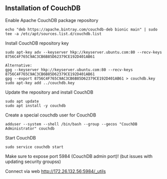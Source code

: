 ## Installation of CouchDB

Enable Apache CouchDB package repository
```
echo "deb https://apache.bintray.com/couchdb-deb bionic main" | sudo tee -a /etc/apt/sources.list.d/couchdb.list
```

Install CouchDB repository key
```
sudo apt-key adv --keyserver hkp://keyserver.ubuntu.com:80 --recv-keys 8756C4F765C9AC3CB6B85D62379CE192D401AB61

Alternative:
gpg --keyserver hkp://keyserver.ubuntu.com:80 --recv-keys 8756C4F765C9AC3CB6B85D62379CE192D401AB61 
gpg --export 8756C4F765C9AC3CB6B85D62379CE192D401AB61 > couchdb.key
sudo apt-key add ../couchdb.key
```

Update the repository and install CouchDB
```
sudo apt update
sudo apt install -y couchdb
```

Create a special couchdb user for CouchDB
```
adduser --system --shell /bin/bash --group --gecos "CouchDB Administrator" couchdb
```

Start CouchDB
```
sudo service couchdb start
```

Make sure to expose port 5984 (CouchDB admin port)! (but issues with updating security groupss)

Connect via web http://172.26.132.56:5984/_utils
